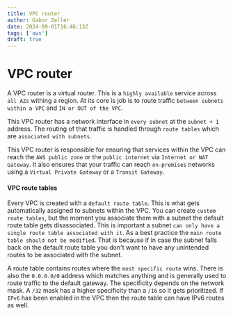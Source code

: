 ```yaml
---
title: VPC router
author: Gabor Zeller
date: 2024-09-01T16:46:13Z
tags: ['aws']
draft: true
---
```


# VPC router

A VPC router is a virtual router. This is a `highly available` service across `all AZs` withing a region. At its core is job is to route traffic `between subnets within a VPC` and `IN or OUT of the VPC`.

This VPC router has a network interface in `every subnet` at the `subnet + 1` address. The routing of that traffic is handled through `route tables` which are `associated with subnets`.

This VPC router is responsible for ensuring that services within the VPC can reach the `AWS public zone` or the `public internet` via `Internet or NAT Gateway`. It also ensures that your traffic can reach `on-premises` networks using a `Virtual Private Gateway` or a `Transit Gateway`.

#### VPC route tables

Every VPC is created with a `default route table`. This is what gets automatically assigned to subnets within the VPC. You can create `custom route tables`, but the moment you associate them with a subnet the default route table gets disassociated. This is important a subnet `can only have a single route table associated with it`. As a best practice the `main route table should not be modified`. That is because if in case the subnet falls back on the default route table you don't want to have any unintended routes to be associated with the subnet.

A route table contains routes where the `most specific route` wins. There is also the `0.0.0.0/0` address which matches anything and is generally used to route traffic to the default gateway. The specificity depends on the network mask. A `/32` mask has a higher specificity than a `/16` so it gets prioritized. If `IPv6` has been enabled in the VPC then the route table can have IPv6 routes as well.




